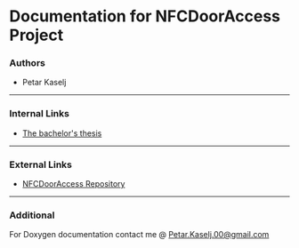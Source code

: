 Documentation for NFCDoorAccess Project
=============

### Authors

- Petar Kaselj

---

### Internal Links

- [The bachelor's thesis](Zavrsni%20rad%20-%20Petar%20Kaselj%20-%20NFCDoorAccess.pdf)

---

### External Links
- [NFCDoorAccess Repository](https://github.com/pkaselj/NFCDoorAccess_CMake)


---

### Additional
For Doxygen documentation contact me @ Petar.Kaselj.00@gmail.com
